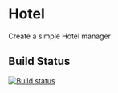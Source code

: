 # Hotel
Create a simple Hotel manager 

## Build Status 
[![Build status](https://ci.appveyor.com/api/projects/status/88au30420j77p7c1/branch/master?svg=true)](https://ci.appveyor.com/project/mateusggeracino/hotel/branch/master)
